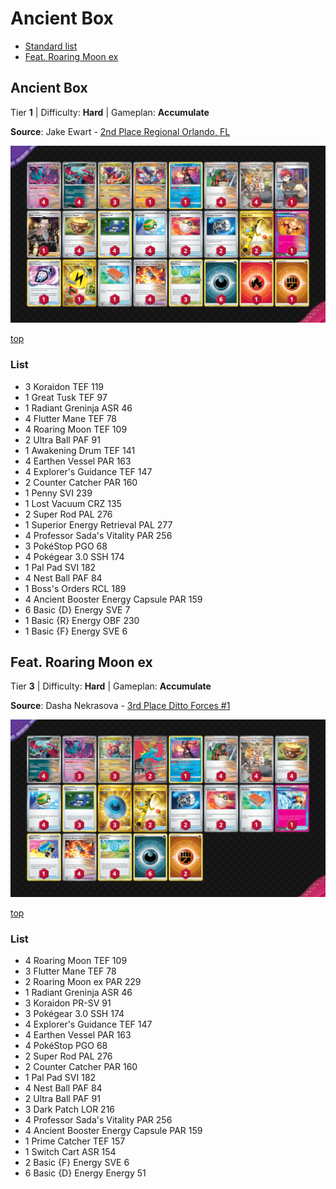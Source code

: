 # Ancient Box

* [Standard list](#ancient-box-1)
* [Feat. Roaring Moon ex](#feat-roaring-moon-ex)

## Ancient Box

Tier **1** | Difficulty: **Hard** | Gameplan: **Accumulate**

**Source**: Jake Ewart - [2nd Place Regional Orlando, FL](https://limitlesstcg.com/decks/list/10874)

![decklist](../../!Images/Standard/10BRS-TEF/Ancient%20Box.png)

[top](#ancient-box)

### List
* 3 Koraidon TEF 119
* 1 Great Tusk TEF 97
* 1 Radiant Greninja ASR 46
* 4 Flutter Mane TEF 78
* 4 Roaring Moon TEF 109
* 2 Ultra Ball PAF 91
* 1 Awakening Drum TEF 141
* 4 Earthen Vessel PAR 163
* 4 Explorer's Guidance TEF 147
* 2 Counter Catcher PAR 160
* 1 Penny SVI 239
* 1 Lost Vacuum CRZ 135
* 2 Super Rod PAL 276
* 1 Superior Energy Retrieval PAL 277
* 4 Professor Sada's Vitality PAR 256
* 3 PokéStop PGO 68
* 4 Pokégear 3.0 SSH 174
* 1 Pal Pad SVI 182
* 4 Nest Ball PAF 84
* 1 Boss's Orders RCL 189
* 4 Ancient Booster Energy Capsule PAR 159
* 6 Basic {D} Energy SVE 7
* 1 Basic {R} Energy OBF 230
* 1 Basic {F} Energy SVE 6

## Feat. Roaring Moon ex

Tier **3** | Difficulty: **Hard** | Gameplan: **Accumulate**

**Source**: Dasha Nekrasova - [3rd Place Ditto Forces #1](https://play.limitlesstcg.com/tournament/65f3cc6410d62105b546404b/player/bart/decklist)

![decklist](../../!Images/Standard/10BRS-TEF/Ancient%20Box-Roaring%20Moon%20ex.png)

[top](#ancient-box)

### List
* 4 Roaring Moon TEF 109
* 3 Flutter Mane TEF 78
* 2 Roaring Moon ex PAR 229
* 1 Radiant Greninja ASR 46
* 3 Koraidon PR-SV 91
* 3 Pokégear 3.0 SSH 174
* 4 Explorer's Guidance TEF 147
* 4 Earthen Vessel PAR 163
* 4 PokéStop PGO 68
* 2 Super Rod PAL 276
* 2 Counter Catcher PAR 160
* 1 Pal Pad SVI 182
* 4 Nest Ball PAF 84
* 2 Ultra Ball PAF 91
* 3 Dark Patch LOR 216
* 4 Professor Sada's Vitality PAR 256
* 4 Ancient Booster Energy Capsule PAR 159
* 1 Prime Catcher TEF 157
* 1 Switch Cart ASR 154
* 2 Basic {F} Energy SVE 6
* 6 Basic {D} Energy Energy 51
